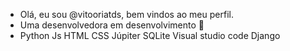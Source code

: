 - Olá, eu sou @vitooriatds, bem vindos ao meu perfil.
- Uma desenvolvedora em desenvolvimento 👾
- Python Js HTML CSS Júpiter SQLite Visual studio code Django 

<!---
vitooriatds/vitooriatds is a ✨ special ✨ repository because its `README.md` (this file) appears on your GitHub profile.
You can click the Preview link to take a look at your changes.
--->
